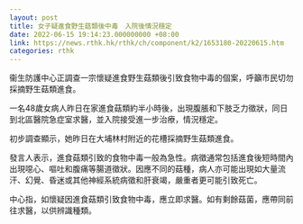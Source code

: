 ```yaml
---
layout: post
title: 女子疑進食野生菇類後中毒　入院後情況穩定
date: 2022-06-15 19:14:23.000000000 +08:00
link: https://news.rthk.hk/rthk/ch/component/k2/1653180-20220615.htm
categories: rthk
---
```


衞生防護中心正調查一宗懷疑進食野生菇類後引致食物中毒的個案，呼籲市民切勿採摘野生菇類進食。

一名48歲女病人昨日在家進食菇類約半小時後，出現腹脹和下肢乏力徵狀，同日到北區醫院急症室求醫，並入院接受進一步治療，情況穩定。

初步調查顯示，她昨日在大埔林村附近的花槽採摘野生菇類進食。

發言人表示，進食菇類引致的食物中毒一般為急性。病徵通常包括進食後短時間內出現噁心、嘔吐和腹痛等腸道徵狀。因應不同的菇種，病人亦可能出現如大量流汗、幻覺、昏迷或其他神經系統病徵和肝衰竭，嚴重者更可能引致死亡。

中心指，如懷疑因進食菇類引致食物中毒，應立即求醫。如有剩餘菇菌，應帶同前往求醫，以供辨識種類。
